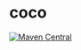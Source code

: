 # coco

[![Maven Central](https://maven-badges.herokuapp.com/maven-central/tech.iooo.boot/iooo-boot/badge.svg)](https://maven-badges.herokuapp.com/maven-central/tech.iooo.boot/iooo-boot)
